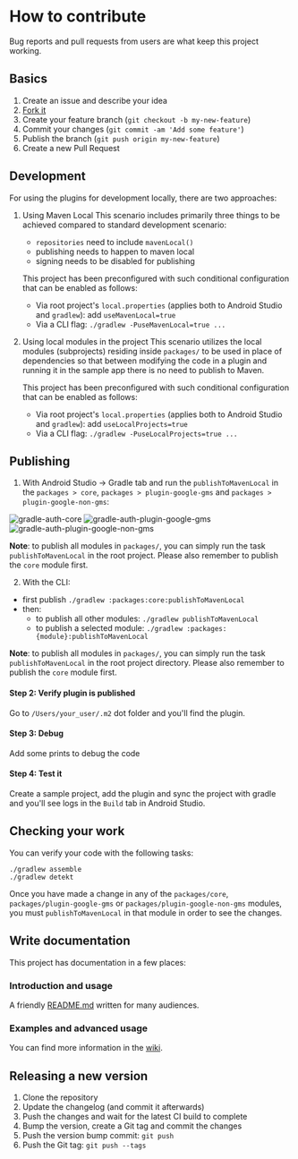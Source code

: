 # How to contribute

Bug reports and pull requests from users are what keep this project working.

## Basics

1. Create an issue and describe your idea
2. [Fork it](https://github.com/openmobilehub/android-omh-auth/fork)
3. Create your feature branch (`git checkout -b my-new-feature`)
4. Commit your changes (`git commit -am 'Add some feature'`)
5. Publish the branch (`git push origin my-new-feature`)
6. Create a new Pull Request

## Development

For using the plugins for development locally, there are two approaches:

1. Using Maven Local
   This scenario includes primarily three things to be achieved compared to standard development scenario:

   - `repositories` need to include `mavenLocal()`
   - publishing needs to happen to maven local
   - signing needs to be disabled for publishing

   This project has been preconfigured with such conditional configuration that can be enabled as follows:

   - Via root project's `local.properties` (applies both to Android Studio and `gradlew`): add `useMavenLocal=true`
   - Via a CLI flag: `./gradlew -PuseMavenLocal=true ...`

2. Using local modules in the project
   This scenario utilizes the local modules (subprojects) residing inside `packages/` to be used in place of dependencies so that between modifying the code in a plugin and running it in the sample app there is no need to publish to Maven.

   This project has been preconfigured with such conditional configuration that can be enabled as follows:

   - Via root project's `local.properties` (applies both to Android Studio and `gradlew`): add `useLocalProjects=true`
   - Via a CLI flag: `./gradlew -PuseLocalProjects=true ...`

## Publishing

1. With Android Studio -> Gradle tab and run the `publishToMavenLocal` in the `packages > core`, `packages > plugin-google-gms` and `packages > plugin-google-non-gms`:

![gradle-auth-core](https://github.com/openmobilehub/omh-maps/assets/124717244/7a8aeb52-fcf2-4c8c-a0e8-e249e69b3fea)
![gradle-auth-plugin-google-gms](https://github.com/openmobilehub/omh-maps/assets/124717244/e5a370d9-1429-4234-a884-b39a23c6dadb)
![gradle-auth-plugin-google-non-gms](https://github.com/openmobilehub/omh-maps/assets/124717244/2cc52110-8faa-47e3-9298-a6cec846a348)

**Note**: to publish all modules in `packages/`, you can simply run the task `publishToMavenLocal` in the root project. Please also remember to publish the `core` module first.

2. With the CLI:

- first publish `./gradlew :packages:core:publishToMavenLocal`
- then:
  - to publish all other modules: `./gradlew publishToMavenLocal`
  - to publish a selected module: `./gradlew :packages:{module}:publishToMavenLocal`

**Note**: to publish all modules in `packages/`, you can simply run the task `publishToMavenLocal` in the root project directory. Please also remember to publish the `core` module first.

#### Step 2: Verify plugin is published

Go to `/Users/your_user/.m2` dot folder and you'll find the plugin.

#### Step 3: Debug

Add some prints to debug the code

#### Step 4: Test it

Create a sample project, add the plugin and sync the project with gradle and you'll see logs in the `Build` tab in Android Studio.

## Checking your work

You can verify your code with the following tasks:

```
./gradlew assemble
./gradlew detekt
```

Once you have made a change in any of the `packages/core`, `packages/plugin-google-gms` or `packages/plugin-google-non-gms` modules, you must `publishToMavenLocal` in that module in order to see the changes.

## Write documentation

This project has documentation in a few places:

### Introduction and usage

A friendly [README.md](https://github.com/openmobilehub/android-omh-auth/blob/main/README.md) written for many audiences.

### Examples and advanced usage

You can find more information in the [wiki](https://github.com/openmobilehub/omh-auth/wiki).

## Releasing a new version

1. Clone the repository
2. Update the changelog (and commit it afterwards)
3. Push the changes and wait for the latest CI build to complete
4. Bump the version, create a Git tag and commit the changes
5. Push the version bump commit: `git push`
6. Push the Git tag: `git push --tags`
